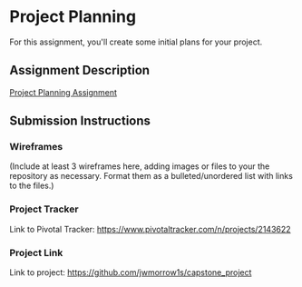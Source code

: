 # Project Planning
For this assignment, you'll create some initial plans for your project.

## Assignment Description
[Project Planning Assignment](https://education.launchcode.org/liftoff/assignments/planning/)

## Submission Instructions

### Wireframes

(Include at least 3 wireframes here, adding images or files to your the repository as necessary. Format them as a bulleted/unordered list with links to the files.)

### Project Tracker

Link to Pivotal Tracker: https://www.pivotaltracker.com/n/projects/2143622

### Project Link

Link to project: https://github.com/jwmorrow1s/capstone_project
